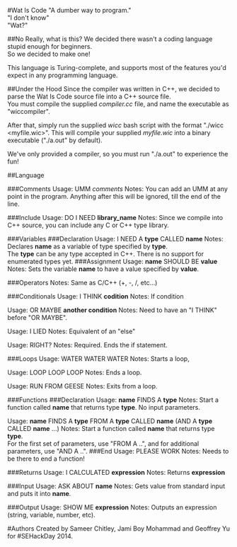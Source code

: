 #Wat Is Code
"A dumber way to program."  
"I don't know"  
"Wat?"  

##No Really, what is this?
We decided there wasn't a coding language stupid enough for beginners.  
So we decided to make one!  

This language is Turing-complete, and supports most of the features you'd expect in any programming language.

##Under the Hood
Since the compiler was written in C++, we decided to parse the Wat Is Code source file into a C++ source file.  
You must compile the supplied *compiler.cc* file, and name the executable as "wiccompiler".

After that, simply run the supplied *wicc* bash script with the format "./wicc <myfile.wic>". 
This will compile your supplied *myfile.wic* into a binary executable ("./a.out" by default).

We've only provided a compiler, so you must run "./a.out" to experience the fun!

##Language

###Comments
Usage: UMM *comments*
Notes: You can add an UMM at any point in the program. Anything after this will be ignored, till the end of the line.

###Include
Usage: DO I NEED **library_name**
Notes: Since we compile into C++ source, you can include any C or C++ type library.

###Variables
###Declaration
Usage: I NEED A **type** CALLED **name**
Notes: Declares **name** as a variable of type specified by **type**.  
The **type** can be any type accepted in C++. There is no support for enumerated types yet.
###Assignment
Usage: **name** SHOULD BE **value**
Notes: Sets the variable **name** to have a value specified by **value**.

###Operators
Notes: Same as C/C++ (+, -, /, etc...)

###Conditionals
Usage: I THINK **codition**
Notes: If condition  

Usage: OR MAYBE **another condition**
Notes: Need to have an "I THINK" before "OR MAYBE".

Usage: I LIED
Notes: Equivalent of an "else"

Usage: RIGHT?
Notes: Required. Ends the if statement.

###Loops
Usage: WATER WATER WATER
Notes: Starts a loop,

Usage: LOOP LOOP LOOP
Notes: Ends a loop.

Usage: RUN FROM GEESE
Notes: Exits from a loop.

###Functions
###Declaration
Usage: **name** FINDS A **type**
Notes: Start a function called **name** that returns type **type**. No input parameters.

Usage: **name** FINDS A **type** FROM A **type** CALLED **name** (AND A **type** CALLED **name** ...)
Notes: Start a function called **name** that returns type **type**.  
For the first set of parameters, use "FROM A ..", and for additional parameters, use "AND A ..".
###End
Usage: PLEASE WORK
Notes: Needs to be there to end a function!

###Returns
Usage: I CALCULATED **expression**
Notes: Returns **expression**

###Input
Usage: ASK ABOUT **name**
Notes: Gets value from standard input and puts it into **name**.

###Output
Usage: SHOW ME **expression**
Notes: Outputs an expression (string, variable, number, etc).


#Authors
Created by Sameer Chitley, Jami Boy Mohammad and Geoffrey Yu for #SEHackDay 2014.
